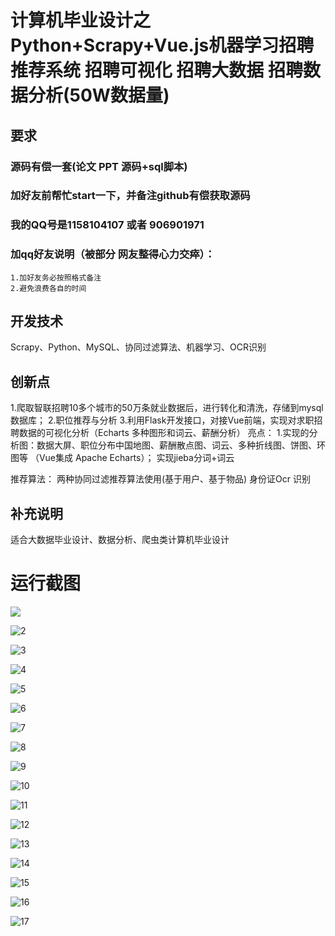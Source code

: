 # 计算机毕业设计之Python+Scrapy+Vue.js机器学习招聘推荐系统 招聘可视化 招聘大数据 招聘数据分析(50W数据量)

## 要求
### 源码有偿一套(论文 PPT 源码+sql脚本)
### 
### 加好友前帮忙start一下，并备注github有偿获取源码
### 我的QQ号是1158104107 或者 906901971
### 加qq好友说明（被部分  网友整得心力交瘁）：
    1.加好友务必按照格式备注
    2.避免浪费各自的时间



## 开发技术
Scrapy、Python、MySQL、协同过滤算法、机器学习、OCR识别

## 创新点


1.爬取智联招聘10多个城市的50万条就业数据后，进行转化和清洗，存储到mysql数据库；
2.职位推荐与分析
3.利用Flask开发接口，对接Vue前端，实现对求职招聘数据的可视化分析（Echarts 多种图形和词云、薪酬分析）
亮点：
1.实现的分析图：数据大屏、职位分布中国地图、薪酬散点图、词云、多种折线图、饼图、环图等 （Vue集成 Apache Echarts）； 实现jieba分词+词云

推荐算法： 两种协同过滤推荐算法使用(基于用户、基于物品)
身份证Ocr 识别



## 补充说明
适合大数据毕业设计、数据分析、爬虫类计算机毕业设计









# 运行截图

![](1.png)

![2](2.png)

![3](3.png)

![4](4.png)

![5](5.png)

![6](6.png)

![7](7.png)

![8](8.png)

![9](9.png)

![10](10.png)

![11](11.png)

![12](12.png)

![13](13.png)

![14](14.png)

![15](15.png)

![16](16.png)

![17](17.png)



